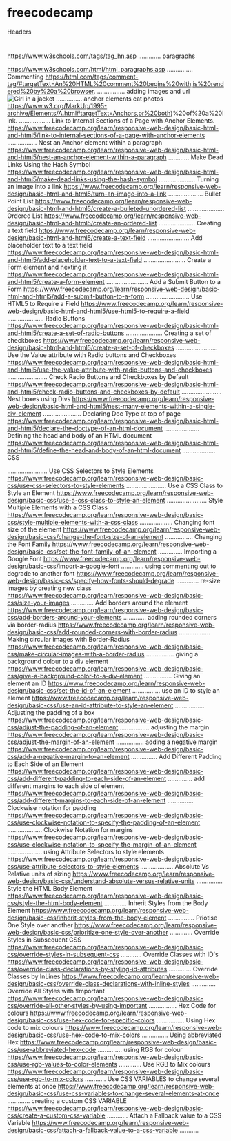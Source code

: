 # freecodecamp
Headers <h1> </h1> https://www.w3schools.com/tags/tag_hn.asp
.............
paragraphs <p> </p> https://www.w3schools.com/html/html_paragraphs.asp
...............
Commenting <!-- --> https://html.com/tags/comment-tag/#targetText=An%20HTML%20comment%20begins%20with,is%20rendered%20by%20a%20browser.
................
adding images and url 
<img src="img_girl.jpg" alt="Girl in a jacket"> 
...............
anchor elements 
<a heref="https://freectaphotoapp.com">cat photos </a> 
https://www.w3.org/MarkUp/1995-archive/Elements/A.html#targetText=Anchors,or%20both)%20of%20a%20link.
..................
Link to Internal Sections of a Page with Anchor Elements.
https://www.freecodecamp.org/learn/responsive-web-design/basic-html-and-html5/link-to-internal-sections-of-a-page-with-anchor-elements
.................
Nest an Anchor element within a paragraph
https://www.freecodecamp.org/learn/responsive-web-design/basic-html-and-html5/nest-an-anchor-element-within-a-paragraph
............
Make Dead Links Using the Hash Symbol
https://www.freecodecamp.org/learn/responsive-web-design/basic-html-and-html5/make-dead-links-using-the-hash-symbol
.....................
Turning an image into a link
https://www.freecodecamp.org/learn/responsive-web-design/basic-html-and-html5/turn-an-image-into-a-link
....................
Bullet Point List
https://www.freecodecamp.org/learn/responsive-web-design/basic-html-and-html5/create-a-bulleted-unordered-list
.....................
Ordered List
https://www.freecodecamp.org/learn/responsive-web-design/basic-html-and-html5/create-an-ordered-list
.....................
Creating a text field
https://www.freecodecamp.org/learn/responsive-web-design/basic-html-and-html5/create-a-text-field
........................
Add placeholder text to a text field
https://www.freecodecamp.org/learn/responsive-web-design/basic-html-and-html5/add-placeholder-text-to-a-text-field
........................
Create a Form element and nexting it
https://www.freecodecamp.org/learn/responsive-web-design/basic-html-and-html5/create-a-form-element
........................
Add a Submit Button to a Form
https://www.freecodecamp.org/learn/responsive-web-design/basic-html-and-html5/add-a-submit-button-to-a-form
.........................
Use HTML5 to Require a Field
https://www.freecodecamp.org/learn/responsive-web-design/basic-html-and-html5/use-html5-to-require-a-field
.....................
Radio Buttons
https://www.freecodecamp.org/learn/responsive-web-design/basic-html-and-html5/create-a-set-of-radio-buttons
.....................
Creating a set of checkboxes
https://www.freecodecamp.org/learn/responsive-web-design/basic-html-and-html5/create-a-set-of-checkboxes
........................
Use the Value attribute with Radio buttons and Checkboxes
https://www.freecodecamp.org/learn/responsive-web-design/basic-html-and-html5/use-the-value-attribute-with-radio-buttons-and-checkboxes
.......................
Check Radio Buttons and Checkboxes by Default
https://www.freecodecamp.org/learn/responsive-web-design/basic-html-and-html5/check-radio-buttons-and-checkboxes-by-default
.......................
Nest boxes using Divs
https://www.freecodecamp.org/learn/responsive-web-design/basic-html-and-html5/nest-many-elements-within-a-single-div-element
......................
Declaring Doc Type at top of page
https://www.freecodecamp.org/learn/responsive-web-design/basic-html-and-html5/declare-the-doctype-of-an-html-document
....................
Defining the head and body of an HTML document
https://www.freecodecamp.org/learn/responsive-web-design/basic-html-and-html5/define-the-head-and-body-of-an-html-document
...................
CSS

.......................
Use CSS Selectors to Style Elements
https://www.freecodecamp.org/learn/responsive-web-design/basic-css/use-css-selectors-to-style-elements
.......................
Use a CSS Class to Style an Element
https://www.freecodecamp.org/learn/responsive-web-design/basic-css/use-a-css-class-to-style-an-element
.......................
Style Multiple Elements with a CSS Class
https://www.freecodecamp.org/learn/responsive-web-design/basic-css/style-multiple-elements-with-a-css-class
...................
Changing font size of the element
https://www.freecodecamp.org/learn/responsive-web-design/basic-css/change-the-font-size-of-an-element
................
Changing the Font Family
https://www.freecodecamp.org/learn/responsive-web-design/basic-css/set-the-font-family-of-an-element
..............
Importing a Google Font
https://www.freecodecamp.org/learn/responsive-web-design/basic-css/import-a-google-font
.............
using commenting out to degrade to another font
https://www.freecodecamp.org/learn/responsive-web-design/basic-css/specify-how-fonts-should-degrade
.............
re-size images by creating new class
https://www.freecodecamp.org/learn/responsive-web-design/basic-css/size-your-images
.............
Add borders around the element
https://www.freecodecamp.org/learn/responsive-web-design/basic-css/add-borders-around-your-elements
.............
adding rounded corners via border-radius
https://www.freecodecamp.org/learn/responsive-web-design/basic-css/add-rounded-corners-with-border-radius
..................
Making circular images with Border-Radius
https://www.freecodecamp.org/learn/responsive-web-design/basic-css/make-circular-images-with-a-border-radius
................
giving a background colour to a div element
https://www.freecodecamp.org/learn/responsive-web-design/basic-css/give-a-background-color-to-a-div-element
................
Giving an element an ID
https://www.freecodecamp.org/learn/responsive-web-design/basic-css/set-the-id-of-an-element
................
use an ID to style an element
https://www.freecodecamp.org/learn/responsive-web-design/basic-css/use-an-id-attribute-to-style-an-element
.................
Adjusting the padding of a box
https://www.freecodecamp.org/learn/responsive-web-design/basic-css/adjust-the-padding-of-an-element
.................
adjusting the margin 
https://www.freecodecamp.org/learn/responsive-web-design/basic-css/adjust-the-margin-of-an-element
................
adding a negative margin
https://www.freecodecamp.org/learn/responsive-web-design/basic-css/add-a-negative-margin-to-an-element
...............
Add Different Padding to Each Side of an Element
https://www.freecodecamp.org/learn/responsive-web-design/basic-css/add-different-padding-to-each-side-of-an-element
..............
add different margins to each side of element
https://www.freecodecamp.org/learn/responsive-web-design/basic-css/add-different-margins-to-each-side-of-an-element
...............
Clockwise notation for padding
https://www.freecodecamp.org/learn/responsive-web-design/basic-css/use-clockwise-notation-to-specify-the-padding-of-an-element
....................
Clockwise Notation for margins
https://www.freecodecamp.org/learn/responsive-web-design/basic-css/use-clockwise-notation-to-specify-the-margin-of-an-element
....................
using Attribute Selectors to style elements
https://www.freecodecamp.org/learn/responsive-web-design/basic-css/use-attribute-selectors-to-style-elements
...................
Absolute Vs Relative units of sizing
https://www.freecodecamp.org/learn/responsive-web-design/basic-css/understand-absolute-versus-relative-units
...............
Style the HTML Body Element
https://www.freecodecamp.org/learn/responsive-web-design/basic-css/style-the-html-body-element
.............
Inherit Styles from the Body Element
https://www.freecodecamp.org/learn/responsive-web-design/basic-css/inherit-styles-from-the-body-element
...............
Priotise One Style over another
https://www.freecodecamp.org/learn/responsive-web-design/basic-css/prioritize-one-style-over-another
.............
Override Styles in Subsequent CSS
https://www.freecodecamp.org/learn/responsive-web-design/basic-css/override-styles-in-subsequent-css
............
Override Classes with ID's
https://www.freecodecamp.org/learn/responsive-web-design/basic-css/override-class-declarations-by-styling-id-attributes
.............
Override Classes by InLines
https://www.freecodecamp.org/learn/responsive-web-design/basic-css/override-class-declarations-with-inline-styles
..............
Override All Styles with !Important
https://www.freecodecamp.org/learn/responsive-web-design/basic-css/override-all-other-styles-by-using-important
................
Hex Code for colours
https://www.freecodecamp.org/learn/responsive-web-design/basic-css/use-hex-code-for-specific-colors
................
Using Hex code to mix colours
https://www.freecodecamp.org/learn/responsive-web-design/basic-css/use-hex-code-to-mix-colors
...............
Using abbreviated Hex
https://www.freecodecamp.org/learn/responsive-web-design/basic-css/use-abbreviated-hex-code
..............
using RGB for colour
https://www.freecodecamp.org/learn/responsive-web-design/basic-css/use-rgb-values-to-color-elements
.............
Use RGB to Mix colours
https://www.freecodecamp.org/learn/responsive-web-design/basic-css/use-rgb-to-mix-colors
............
Use CSS VARIABLES to change several elements at once
https://www.freecodecamp.org/learn/responsive-web-design/basic-css/use-css-variables-to-change-several-elements-at-once
.............
creating a custom CSS VARIABLE
https://www.freecodecamp.org/learn/responsive-web-design/basic-css/create-a-custom-css-variable
............
Attach a Fallback value to a CSS Variable
https://www.freecodecamp.org/learn/responsive-web-design/basic-css/attach-a-fallback-value-to-a-css-variable
...........
